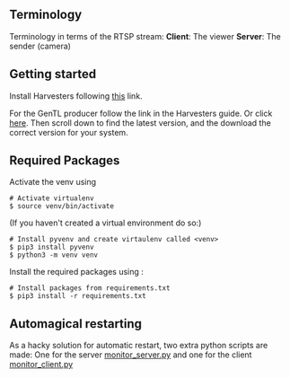 

## Terminology

Terminology in terms of the RTSP stream:
**Client**: The viewer
**Server**: The sender (camera)


## Getting started

Install Harvesters following [this](https://github.com/genicam/harvesters#getting-started-with-harvester) link.

For the GenTL producer follow the link in the Harvesters guide. Or click [here](http://static.matrix-vision.com/mvIMPACT_Acquire/). 
Then scroll down to find the latest version, and the download the correct version for your system.


## Required Packages
Activate the venv using 
```shell
# Activate virtualenv
$ source venv/bin/activate
```
(If you haven't created a virtual environment do so:)

```shell
# Install pyvenv and create virtaulenv called <venv>
$ pip3 install pyvenv
$ python3 -m venv venv
```

Install the required packages using :
```shell
# Install packages from requirements.txt
$ pip3 install -r requirements.txt
```


## Automagical restarting
As a hacky solution for automatic restart, two  extra python scripts are made: One for the server [monitor_server.py](monitor_server.py) and one for the client [monitor_client.py](monitor_server.py)